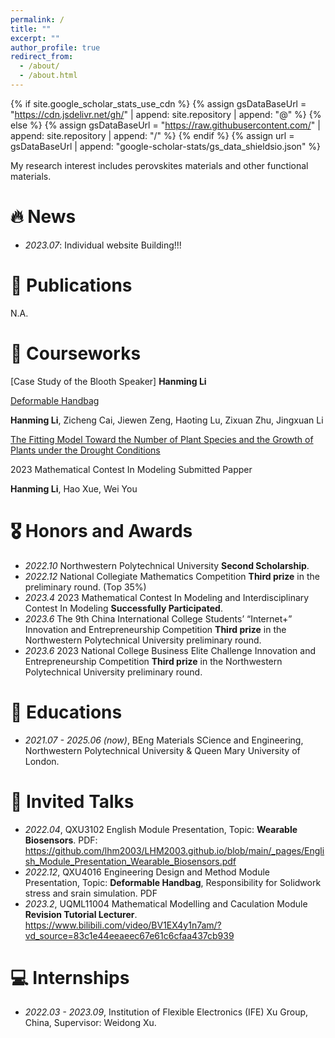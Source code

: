 ```yaml
---
permalink: /
title: ""
excerpt: ""
author_profile: true
redirect_from: 
  - /about/
  - /about.html
---
```


{% if site.google_scholar_stats_use_cdn %}
{% assign gsDataBaseUrl = "https://cdn.jsdelivr.net/gh/" | append: site.repository | append: "@" %}
{% else %}
{% assign gsDataBaseUrl = "https://raw.githubusercontent.com/" | append: site.repository | append: "/" %}
{% endif %}
{% assign url = gsDataBaseUrl | append: "google-scholar-stats/gs_data_shieldsio.json" %}

<span class='anchor' id='about-me'></span>



My research interest includes perovskites materials and other functional materials. 


# 🔥 News
- *2023.07*: Individual website Building!!! 

# 📝 Publications 



N.A.

# 📝 Courseworks 


[Case Study of the Blooth Speaker] 
**Hanming Li**

[Deformable Handbag]()

**Hanming Li**, Zicheng Cai, Jiewen Zeng, Haoting Lu, Zixuan Zhu, Jingxuan Li

[The Fitting Model Toward the Number of Plant Species and the Growth of Plants under the Drought Conditions]()

 2023 Mathematical Contest In Modeling Submitted Papper
 
**Hanming Li**, Hao Xue, Wei You



# 🎖 Honors and Awards
- *2022.10* Northwestern Polytechnical University **Second Scholarship**. 
- *2022.12* National Collegiate Mathematics Competition **Third prize** in the preliminary round. (Top 35%)
- *2023.4*  2023 Mathematical Contest In Modeling and Interdisciplinary Contest In Modeling **Successfully Participated**.
- *2023.6*  The 9th China International College Students’ “Internet+” Innovation and Entrepreneurship Competition **Third prize** in the Northwestern Polytechnical University preliminary round.
- *2023.6*  2023 National College Business Elite Challenge Innovation and Entrepreneurship Competition **Third prize** in the Northwestern Polytechnical University preliminary round.
  

# 📖 Educations
- *2021.07 - 2025.06 (now)*, BEng Materials SCience and Engineering, Northwestern Polytechnical University & Queen Mary University of London. 

# 💬 Invited Talks
- *2022.04*, QXU3102 English Module Presentation, Topic: **Wearable Biosensors**. PDF: https://github.com/lhm2003/LHM2003.github.io/blob/main/_pages/English_Module_Presentation_Wearable_Biosensors.pdf 
- *2022.12*, QXU4016 Engineering Design and Method Module Presentation, Topic: **Deformable Handbag**, Responsibility for Solidwork stress and srain simulation. PDF
- *2023.2*,  UQML11004 Mathematical Modelling and Caculation Module **Revision Tutorial Lecturer**. https://www.bilibili.com/video/BV1EX4y1n7am/?vd_source=83c1e44eeaeec67e61c6cfaa437cb939

# 💻 Internships
- *2022.03 - 2023.09*, Institution of Flexible Electronics (IFE) Xu Group, China, Supervisor: Weidong Xu.
